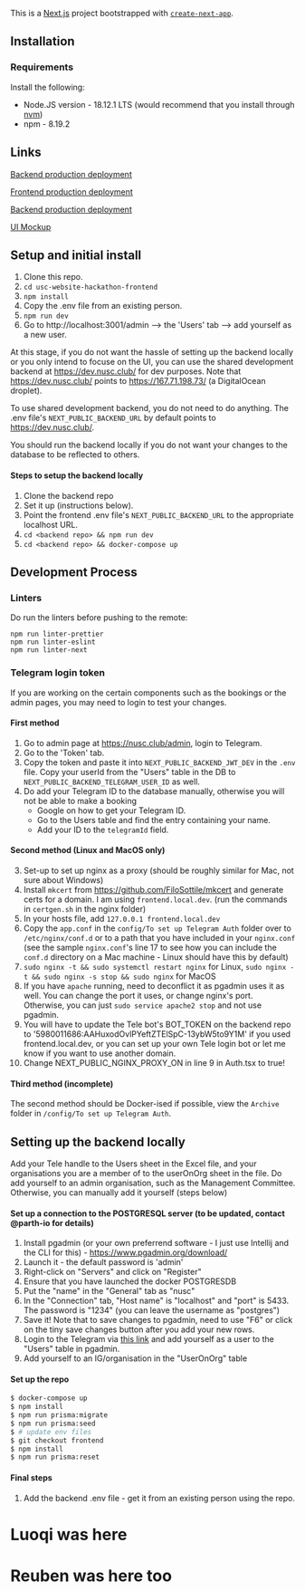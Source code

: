 This is a [Next.js](https://nextjs.org/) project bootstrapped with [`create-next-app`](https://github.com/vercel/next.js/tree/canary/packages/create-next-app).

## Installation

### Requirements

Install the following:

- Node.JS version - 18.12.1 LTS (would recommend that you install through [nvm](https://github.com/nvm-sh/nvm))
- npm - 8.19.2

## Links

[Backend production deployment](api.nusc.club)

[Frontend production deployment](nusc.club)

[Backend production deployment](https://dev.nusc.club/)

[UI Mockup](https://www.figma.com/file/ugpNsd5OkAfdPHJQYStQbA/NUSC-website?node-id=0%3A1&t=yy9jhvx6KWpgYHxF-0)

## Setup and initial install

1. Clone this repo.
2. `cd usc-website-hackathon-frontend`
3. `npm install`
4. Copy the .env file from an existing person.
5. `npm run dev`
6. Go to http://localhost:3001/admin --> the 'Users' tab --> add yourself as a new user.

At this stage, if you do not want the hassle of setting up the backend locally or you only intend to focuse on the UI, you can use the shared development backend at https://dev.nusc.club/ for dev purposes. Note that https://dev.nusc.club/ points to https://167.71.198.73/ (a DigitalOcean droplet).

To use shared development backend, you do not need to do anything. The .env file's `NEXT_PUBLIC_BACKEND_URL` by default points to https://dev.nusc.club/.

You should run the backend locally if you do not want your changes to the database to be reflected to others.

#### Steps to setup the backend locally

1. Clone the backend repo
2. Set it up (instructions below).
3. Point the frontend .env file's `NEXT_PUBLIC_BACKEND_URL` to the appropriate localhost URL.
4. `cd <backend repo> && npm run dev`
5. `cd <backend repo> && docker-compose up`

## Development Process

### Linters

Do run the linters before pushing to the remote:

```
npm run linter-prettier
npm run linter-eslint
npm run linter-next
```

### Telegram login token

If you are working on the certain components such as the bookings or the admin pages, you may need to login to test your changes.

#### First method

1. Go to admin page at https://nusc.club/admin, login to Telegram.
2. Go to the 'Token' tab.
3. Copy the token and paste it into `NEXT_PUBLIC_BACKEND_JWT_DEV` in the `.env` file. Copy your userId from the "Users" table in the DB to `NEXT_PUBLIC_BACKEND_TELEGRAM_USER_ID` as well.
4. Do add your Telegram ID to the database manually, otherwise you will not be able to make a booking
   - Google on how to get your Telegram ID.
   - Go to the Users table and find the entry containing your name.
   - Add your ID to the `telegramId` field.

#### Second method (Linux and MacOS only)

3. Set-up to set up nginx as a proxy (should be roughly similar for Mac, not sure about Windows)
4. Install `mkcert` from https://github.com/FiloSottile/mkcert and generate certs for a domain. I am using `frontend.local.dev`. (run the commands in `certgen.sh` in the nginx folder)
5. In your hosts file, add `127.0.0.1 frontend.local.dev`
6. Copy the `app.conf` in the `config/To set up Telegram Auth` folder over to `/etc/nginx/conf.d` or to a path that you have included in your `nginx.conf` (see the sample `nginx.conf`'s line 17 to see how you can include the `conf.d` directory on a Mac machine - Linux should have this by default)
7. `sudo nginx -t && sudo systemctl restart nginx` for Linux, `sudo nginx -t && sudo nginx -s stop && sudo nginx` for MacOS
8. If you have `apache` running, need to deconflict it as pgadmin uses it as well. You can change the port it uses, or change nginx's port. Otherwise, you can just `sudo service apache2 stop` and not use pgadmin.
9. You will have to update the Tele bot's BOT_TOKEN on the backend repo to '5980011686:AAHuxodOvlPYeftZTElSpC-13ybW5to9Y1M' if you used frontend.local.dev, or you can set up your own Tele login bot or let me know if you want to use another domain.
10. Change NEXT_PUBLIC_NGINX_PROXY_ON in line 9 in Auth.tsx to true!

#### Third method (incomplete)

The second method should be Docker-ised if possible, view the `Archive` folder in `/config/To set up Telegram Auth`.

## Setting up the backend locally

Add your Tele handle to the Users sheet in the Excel file, and your organisations you are a member of to the userOnOrg sheet in the file. Do add yourself to an admin organisation, such as the Management Committee. Otherwise, you can manually add it yourself (steps below)

#### Set up a connection to the POSTGRESQL server (to be updated, contact @parth-io for details)

1. Install pgadmin (or your own preferrend software - I just use Intellij and the CLI for this) - https://www.pgadmin.org/download/
2. Launch it - the default password is 'admin'
3. Right-click on "Servers" and click on "Register"
4. Ensure that you have launched the docker POSTGRESDB
5. Put the "name" in the "General" tab as "nusc"
6. In the "Connection" tab, "Host name" is "localhost" and "port" is 5433. The password is "1234" (you can leave the username as "postgres")
7. Save it! Note that to save changes to pgadmin, need to use "F6" or click on the tiny save changes button after you add your new rows.
8. Login to the Telegram via [this link](https://usdevs.github.io/uscwebsite-hackathon-backend/) and add yourself as a user to the "Users" table in pgadmin.
9. Add yourself to an IG/organisation in the "UserOnOrg" table

#### Set up the repo

```bash
$ docker-compose up
$ npm install
$ npm run prisma:migrate
$ npm run prisma:seed
$ # update env files
$ git checkout frontend
$ npm install
$ npm run prisma:reset
```

#### Final steps

1. Add the backend .env file - get it from an existing person using the repo.

# Luoqi was here
# Reuben was here too
